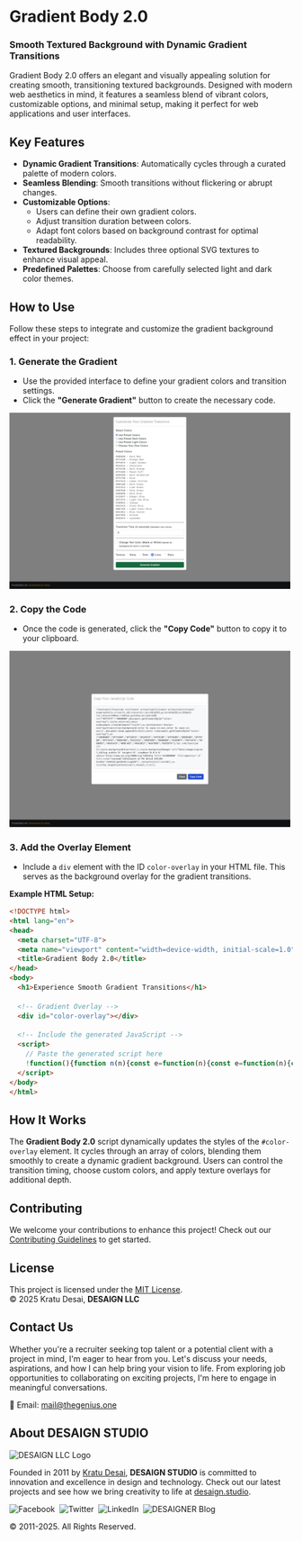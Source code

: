 # Gradient Body 2.0  
### Smooth Textured Background with Dynamic Gradient Transitions  

Gradient Body 2.0 offers an elegant and visually appealing solution for creating smooth, transitioning textured backgrounds. Designed with modern web aesthetics in mind, it features a seamless blend of vibrant colors, customizable options, and minimal setup, making it perfect for web applications and user interfaces.


## Key Features  

- **Dynamic Gradient Transitions**: Automatically cycles through a curated palette of modern colors.  
- **Seamless Blending**: Smooth transitions without flickering or abrupt changes.  
- **Customizable Options**:  
  - Users can define their own gradient colors.  
  - Adjust transition duration between colors.  
  - Adapt font colors based on background contrast for optimal readability.  
- **Textured Backgrounds**: Includes three optional SVG textures to enhance visual appeal.  
- **Predefined Palettes**: Choose from carefully selected light and dark color themes.  


## How to Use  

Follow these steps to integrate and customize the gradient background effect in your project:  

### 1. Generate the Gradient  
- Use the provided interface to define your gradient colors and transition settings.  
- Click the **"Generate Gradient"** button to create the necessary code.  

<img src="./SS1.png" alt="Generate Gradient Screenshot" width="500">  

### 2. Copy the Code  
- Once the code is generated, click the **"Copy Code"** button to copy it to your clipboard.  

<img src="./SS2.png" alt="Copy Code Screenshot" width="500">  

### 3. Add the Overlay Element  
- Include a `div` element with the ID `color-overlay` in your HTML file. This serves as the background overlay for the gradient transitions.  

**Example HTML Setup:**  

```html  
<!DOCTYPE html>  
<html lang="en">  
<head>  
  <meta charset="UTF-8">  
  <meta name="viewport" content="width=device-width, initial-scale=1.0">  
  <title>Gradient Body 2.0</title>  
</head>  
<body>  
  <h1>Experience Smooth Gradient Transitions</h1>  

  <!-- Gradient Overlay -->
  <div id="color-overlay"></div>  

  <!-- Include the generated JavaScript -->
  <script>
    // Paste the generated script here
    !function(){function n(n){const e=function(n){const e=function(n){const e=parseInt(n.slice(1),16);return{r:(e>>16)&255,g:(e>>8)&255,b:255&e}}(n);return(299*e.r+587*e.g+114*e.b)/1e3<128}(n)?"#FFFFFF":"#000000";document.getElementById("color-overlay").style.color=e};const e=document.createElement("style");e.textContent=`#color-overlay{transition:background-color 5s ease-in-out,color 5s ease-in-out;}`,document.head.appendChild(e);const t=document.getElementById("color-overlay"),o=["#8B0000","#FF4500","#FFA07A","#D2691E","#FF8C00","#FFDAB9","#B8860B","#FFD700","#FFFACD","#006400","#32CD32","#98FB98","#00008B","#1E90FF","#87CEFA","#4B0082","#6A5ACD","#B0C4DE","#8A2BE2","#DA70D6","#E6E6FA"];let c=0;function r(){t.style.backgroundColor=o[c],t.style.backgroundImage=`url("data:image/svg+xml,%3Csvg width='6' height='6' viewBox='0 0 6 6' xmlns='http://www.w3.org/2000/svg'%3E%3Cg fill='%23000000' fill-opacity='.5' fill-rule='evenodd'%3E%3Cpath d='M5 0h1L0 6V5zM6 5v1H5z'/%3E%3C/g%3E%3C/svg%3E")`,false?n(o[c]):n(o[0]),c=(c+1)%o.length}setInterval(r,5*1e3),r()}();
  </script>  
</body>  
</html>  
```  


## How It Works  

The **Gradient Body 2.0** script dynamically updates the styles of the `#color-overlay` element. It cycles through an array of colors, blending them smoothly to create a dynamic gradient background. Users can control the transition timing, choose custom colors, and apply texture overlays for additional depth.  


## **Contributing**

We welcome your contributions to enhance this project! Check out our [Contributing Guidelines](https://github.com/kratuvwxyz/CONTRIBUTE) to get started.


## **License**

This project is licensed under the [MIT License](https://github.com/kratuvwxyz/LICENSE).  
© 2025 Kratu Desai, **DESAIGN LLC**


## **Contact Us**

Whether you're a recruiter seeking top talent or a potential client with a project in mind, I'm eager to hear from you. Let's discuss your needs, aspirations, and how I can help bring your vision to life. From exploring job opportunities to collaborating on exciting projects, I'm here to engage in meaningful conversations.

📧 Email: [mail@thegenius.one](mailto:mail@thegenius.one?subject=Message%20from%20Github&body=Thank%20you%20for%20your%20time%20and%20consideration.%0A%0A%0APlease%20fill%20out%20the%20following%20information:%0A%0A%20*%20Full%20Name:%20%0A%0A%20*%20Are%20you%20a%20recruiter?%20(Yes/No):%20%0A%0A%20*%20LinkedIn%20Profile%20(Optional):%20%0A%0A%20*%20Company%20Name:%20%0A%0A%20*%20Company%20Location:%20%0A%0A%20*%20Email%20Address:%20%0A%0A%20*%20Phone%20Number%20(Optional):%20%0A%0A%20*%20Position%20Title:%20%0A%0A%20*%20Company%20Website:%20%0A%0A%20*%20Message%20or%20Reason%20for%20Contact:%20%0A%0A%20*%20Preferred%20Method%20of%20Contact:%20%0A%0A%20*%20How%20did%20you%20hear%20about%20me?%20(Optional):%20%0A%0A%20*%20Any%20Additional%20Information:%20%0A%0A)



## **About DESAIGN STUDIO**

<img src="https://desaign.app/clients/cli/images/logo/desaign-logo-black.png" alt="DESAIGN LLC Logo" width="250px">

Founded in 2011 by [Kratu Desai](https://desaigner.info), **DESAIGN STUDIO** is committed to innovation and excellence in design and technology. Check out our latest projects and see how we bring creativity to life at [desaign.studio](https://desaign.app).


<span><a href="https://www.facebook.com/desaignstudio" target="_blank" style="text-decoration:none;"><img src="https://desaign.app/clients/cli/images/1x/029-facebook.png" alt="Facebook" width="25" /></a></span>&#160;
<span><a href="https://www.twitter.com/desaignstudio" target="_blank" style="text-decoration:none;"><img src="https://desaign.app/clients/cli/images/1x/030-twitter.png" alt="Twitter" width="25" /></a></span>&#160;
<span><a href="https://www.linkedin.com/company/desaignstudio" target="_blank" style="text-decoration:none;"><img src="https://desaign.app/clients/cli/images/1x/038-linkedin.png" alt="LinkedIn" width="25" /></a></span>&#160;
<span><a href="https://desaigner.info" target="_blank" style="text-decoration:none;"><img src="https://desaign.app/clients/cli/images/1x/011-blog.png" alt="DESAIGNER Blog" width="25" /></a></span>

© 2011-2025. All Rights Reserved.


